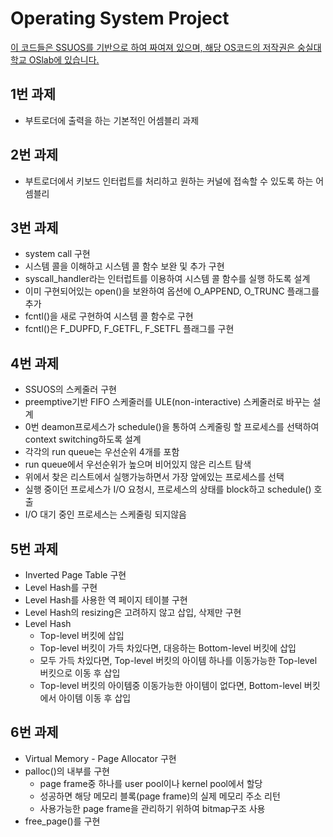 # Operating System Project

<u>이 코드들은 SSUOS를 기반으로 하여 짜여져 있으며, 해당 OS코드의 저작권은 숭실대학교 OSlab에 있습니다.</u>



## 1번 과제 

- 부트로더에 출력을 하는 기본적인 어셈블리 과제



## 2번 과제

- 부트로더에서 키보드 인터럽트를 처리하고 원하는 커널에 접속할 수 있도록 하는 어셈블리



## 3번 과제

- system call 구현
- 시스템 콜을 이해하고 시스템 콜 함수 보완 및 추가 구현
- syscall_handler라는 인터럽트를 이용하여 시스템 콜 함수를 실행 하도록 설계
- 이미 구현되어있는 open()을 보완하여 옵션에 O_APPEND, O_TRUNC 플래그를 추가
- fcntl()을 새로 구현하여 시스템 콜 함수로 구현
- fcntl()은 F_DUPFD, F_GETFL, F_SETFL 플래그를 구현



## 4번 과제 

- SSUOS의 스케줄러 구현
- preemptive기반 FIFO 스케줄러를 ULE(non-interactive) 스케줄러로 바꾸는 설계
- 0번 deamon프로세스가 schedule()을 통하여 스케줄링 할 프로세스를 선택하여 context switching하도록 설계
- 각각의 run queue는 우선순위 4개를 포함
- run queue에서 우선순위가 높으며 비어있지 않은 리스트 탐색
- 위에서 찾은 리스트에서 실행가능하면서 가장 앞에있는 프로세스를 선택
- 실행 중이던 프로세스가 I/O 요청시, 프로세스의 상태를 block하고 schedule() 호출
- I/O 대기 중인 프로세스는 스케줄링 되지않음



## 5번 과제

- Inverted Page Table 구현
- Level Hash를 구현
- Level Hash를 사용한 역 페이지 테이블 구현
- Level Hash의 resizing은 고려하지 않고 삽입, 삭제만 구현
- Level Hash
  - Top-level 버킷에 삽입
  - Top-level 버킷이 가득 차있다면, 대응하는 Bottom-level 버킷에 삽입
  - 모두 가득 차있다면, Top-level 버킷의 아이템 하나를 이동가능한 Top-level 버킷으로 이동 후 삽입
  - Top-level 버킷의 아이템중 이동가능한 아이템이 없다면, Bottom-level 버킷에서 아이템 이동 후 삽입



## 6번 과제

- Virtual Memory - Page Allocator 구현
- palloc()의 내부를 구현
  - page frame중 하나를 user pool이나 kernel pool에서 할당
  - 성공하면 해당 메모리 블록(page frame)의 실제 메모리 주소 리턴
  - 사용가능한 page frame을 관리하기 위하여 bitmap구조 사용
- free_page()를 구현